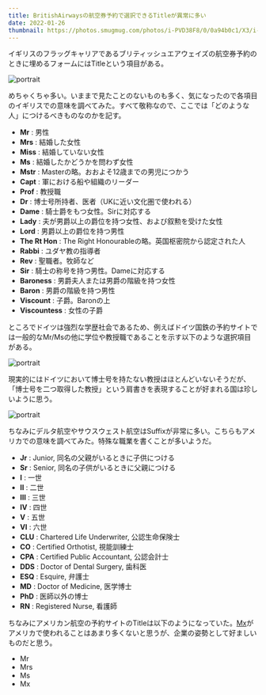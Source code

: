 ```yaml
---
title: BritishAirwaysの航空券予約で選択できるTitleが異常に多い
date: 2022-01-26
thumbnail: https://photos.smugmug.com/photos/i-PVD38F8/0/0a94b0c1/X3/i-PVD38F8-X3.png
---
```


イギリスのフラッグキャリアであるブリティッシュエアウェイズの航空券予約のときに埋めるフォームにはTitleという項目がある。

![portrait](https://photos.smugmug.com/photos/i-PVD38F8/0/0a94b0c1/X3/i-PVD38F8-X3.png)

めちゃくちゃ多い。いままで見たことのないものも多く、気になったので各項目のイギリスでの意味を調べてみた。すべて敬称なので、ここでは「どのような人」につけるべきものなのかを記す。

- **Mr** : 男性
- **Mrs** : 結婚した女性
- **Miss** : 結婚していない女性
- **Ms** : 結婚したかどうかを問わず女性
- **Mstr** : Masterの略。おおよそ12歳までの男児につかう
- **Capt** : 軍における船や組織のリーダー
- **Prof** : 教授職
- **Dr** : 博士号所持者、医者（UKに近い文化圏で使われる）
- **Dame** : 騎士爵をもつ女性。Sirに対応する
- **Lady** : 夫が男爵以上の爵位を持つ女性、および叙勲を受けた女性
- **Lord** : 男爵以上の爵位を持つ男性
- **The Rt Hon** : The Right Honourableの略。英国枢密院から認定された人
- **Rabbi** : ユダヤ教の指導者
- **Rev** : 聖職者。牧師など
- **Sir** : 騎士の称号を持つ男性。Dameに対応する
- **Baroness** : 男爵夫人または男爵の階級を持つ女性
- **Baron** : 男爵の階級を持つ男性
- **Viscount** : 子爵。Baronの上
- **Viscountess** : 女性の子爵

ところでドイツは強烈な学歴社会であるため、例えばドイツ国鉄の予約サイトでは一般的なMr/Msの他に学位や教授職であることを示す以下のような選択項目がある。

![portrait](https://photos.smugmug.com/photos/i-VqfDsnM/0/3cd1d3e0/L/i-VqfDsnM-L.png)

現実的にはドイツにおいて博士号を持たない教授はほとんどいないそうだが、「博士号を二つ取得した教授」という肩書きを表現することが好まれる国は珍しいように思う。

![portrait](https://photos.smugmug.com/photos/i-wLvPx4X/0/bb856964/X2/i-wLvPx4X-X2.png)

ちなみにデルタ航空やサウスウェスト航空はSuffixが非常に多い。こちらもアメリカでの意味を調べてみた。特殊な職業を書くことが多いようだ。

- **Jr** : Junior, 同名の父親がいるときに子供につける
- **Sr** : Senior, 同名の子供がいるときに父親につける
- **I** : 一世
- **II** : 二世
- **III** : 三世
- **IV** : 四世
- **V** : 五世
- **VI** : 六世
- **CLU** : Chartered Life Underwriter, 公認生命保険士
- **CO** : Certified Orthotist, 視能訓練士
- **CPA** : Certified Public Accountant, 公認会計士
- **DDS** : Doctor of Dental Surgery, 歯科医
- **ESQ** : Esquire, 弁護士
- **MD** : Doctor of Medicine, 医学博士
- **PhD** : 医師以外の博士
- **RN** : Registered Nurse, 看護師

ちなみにアメリカン航空の予約サイトのTitleは以下のようになっていた。[Mx](https://ja.wikipedia.org/wiki/Mx_(%E6%95%AC%E7%A7%B0))がアメリカで使われることはあまり多くないと思うが、企業の姿勢として好ましいものだと思う。

- Mr
- Mrs
- Ms
- Mx
